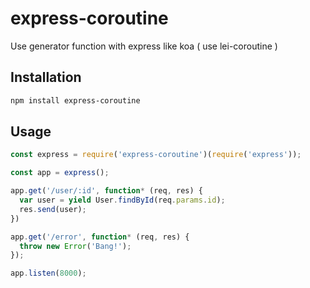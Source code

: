 # express-coroutine

Use generator function with express like koa ( use lei-coroutine )

## Installation

```bash
npm install express-coroutine
```

## Usage

```javascript
const express = require('express-coroutine')(require('express'));

const app = express();

app.get('/user/:id', function* (req, res) {
  var user = yield User.findById(req.params.id);
  res.send(user);
})

app.get('/error', function* (req, res) {
  throw new Error('Bang!');
});

app.listen(8000);
```
